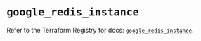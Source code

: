 # `google_redis_instance`

Refer to the Terraform Registry for docs: [`google_redis_instance`](https://registry.terraform.io/providers/hashicorp/google-beta/5.39.1/docs/resources/google_redis_instance).
